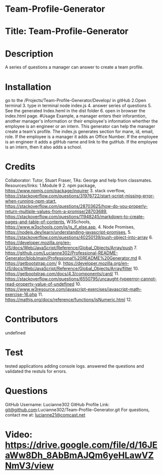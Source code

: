 # Team-Profile-Generator


# Title: Team-Profile-Generator 

# Description
A series of questions a manager can answer to create a team profile.

# Installation

go to the /Projects/Team-Profile-Generator/Develop/ in gitHub 2.Open terminal 3. type in terminal node index.js 4. answer series of questions 5. See the generated Index.heml in the dist folder 6. open in browser the index.html page.
#Usage
Example, a manager enters their inforamtion, another manager's information or their employee's information wherther the employee is an engineer or an intern. This generator can help the manager create a team's profile. The index.js generates section for mane, id, email, role.  If the employee is a manager it adds an Office Number. If the employee is an engineer it adds a gitHub name and link to the gutHub. If the employee is an intern, then it also adds a school.  

# Credits
Collaborator: Tutor, Stuart Fraser, TAs: George and help from classmates. Resources/links: 1.Module 9 2. npm package, https://www.npmjs.com/package/inquirer 3. stack overflow, https://stackoverflow.com/questions/31976722/start-script-missing-error-when-running-npm-start, https://stackoverflow.com/questions/28703625/how-do-you-properly-return-multiple-values-from-a-promise/28703689, https://stackoverflow.com/questions/11948245/markdown-to-create-pages-and-table-of-contents, W3Schools, https://www.w3schools.com/js/js_if_else.asp, 4. Node Promises, https://nodejs.dev/learn/understanding-javascript-promises, 5. https://stackoverflow.com/questions/40250139/push-object-into-array 6. https://developer.mozilla.org/en-US/docs/Web/JavaScript/Reference/Global_Objects/Array/push 7. https://github.com/Lucianne302/Professional-README-Generator/blob/main/Professional%20README%20Generator.md  8. https://getbootstrap.com/ 9. https://developer.mozilla.org/en-US/docs/Web/JavaScript/Reference/Global_Objects/Array/filter 10. https://getbootstrap.com/docs/4.3/components/card/ 11. https://stackoverflow.com/questions/6550795/uncaught-typeerror-cannot-read-property-value-of-undefined 10. https://www.w3resource.com/javascript-exercises/javascript-math-exercise-16.php 11. https://mathjs.org/docs/reference/functions/isNumeric.html 12. 


# Contributors
undefined

# Test
tested applications adding console logs. answered the questions and validated the restuls for errors.

# Questions
GitHub Username: Lucianne302
GitHub Profile Link: git@github.com:Lucianne302/Team-Profile-Generator.git
For questions, contact me at: lucianne21@comcast.net

# Video:  https://drive.google.com/file/d/16JEaWw8Dh_8AbBmAJQm6yeHLawVZNmV3/view 